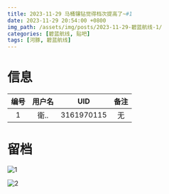 ```yaml
---
title: 2023-11-29 马桶镶钻觉得档次提高了~#1
date: 2023-11-29 20:54:00 +0800
img_path: /assets/img/posts/2023-11-29-碧蓝航线-1/
categories: [碧蓝航线, 贴吧]
tags: [河豚, 碧蓝航线]
---
```


# 信息

| 编号 | 用户名 |    UID     | 备注 |
| :--: | :----: | :--------: | :--: |
|  1   |  衛..  | 3161970115 |  无  |

# 留档

![1](1.jpg)

![2](2.jpg)